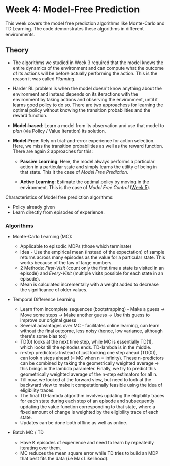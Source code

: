 # Week 4: Model-Free Prediction

This week covers the model free prediction algorithms like Monte-Carlo and TD Learning. The code demonstrates these algorithms in different environments.

## Theory
- The algorithms we studied in Week 3 required that the model knows the entire dynamics of the environment and can compute what 
the outcome of its actions will be before actually performing the action. This is the reason it was called *Planning*.

- Harder RL problem is when the model doesn't know anything about the environment and instead depends on its iteractions with the environment by taking actions and observing the environment, until it learns good policy to do so. There are two approachess for learning the optimal policy without knowing the transition probabilities and the reward function.

- **Model-based**: Learn a model from its observation and use that model to *plan* (via Policy / Value Iteration) its solution.
- **Model-Free**: Rely on trial-and-error experience for action selection. Here, we miss the transition probabilities as well
                  as the reward function. There are again 2 approaches for this:
    
    - **Passive Learning**: Here, the model always performs a particular action in a particular state and simply learns the                                 utility of being in that state. This it the case of *Model Free Prediction*.
    
    - **Active Learning**: Estimate the optimal policy by moving in the environment. This is 
                           the case of *Model Free Control* ([Week 5](https://github.com/dalmia/David-Silver-Reinforcement-learning/tree/master/Week%205)).
                           
Characteristics of Model free prediction algorithms:

- Policy already given
- Learn directly from episodes of experience. 

### Algorithms

- Monte-Carlo Learning (MC):
  - Applicable to episodic MDPs (those which terminate)
  - Idea - Use the empirical mean (instead of the expectation) of sample returns across many episodes as the value for a particular state. This works because of the law of large numbers.
  - 2 Methods: *First-Visit* (count only the first time a state is visited in an episode) and *Every-Visit* (multiple visits possible for each state in an episode).
  - Mean is calculated incrementally with a weight added to decrease the significance of older values.
 
- Temporal Difference Learning
  - Learn from incomplete sequences (bootstrapping) - Make a guess -> Move some steps -> Make another guess -> Use this guess to improve our original guess
  - Several advantages over MC - facilitates online learning, can learn without the final outcome, less noisy (hence, low variance, although there's some bias too) 
  - TD(0) looks at the next time step, while MC is essentially TD(1), which looks till the episodes ends. TD-lambda is in the middle.
  - n-step predictors: Instead of just looking one step ahead (TD(0)), can look n steps ahead (= MC when n = infinity). These n-predictors can be combined by taking the geometrically weighted average -> this brings in the lambda parameter. Finally, we try to predict this geometrically weighted average of the n-step estimators for all n.
  - Till now, we looked at the forward view, but need to look at the backward view to make it computationally feasible using the idea of eligibility traces.
  - The final TD-lambda algorithm involves updating the eligibility traces for each state during each step of an episode and subsequently updating the value function corresponding to that state, where a fixed amount of change is weighted by the eligibility trace of each state.
  - Updates can be done both offline as well as online.
  
- Batch MC / TD
  - Have K episodes of experience and need to learn by repeatedly iterating over them.
  - MC reduces the mean square error while TD tries to build an MDP that best fits the data (i.e Max Likelihood).
